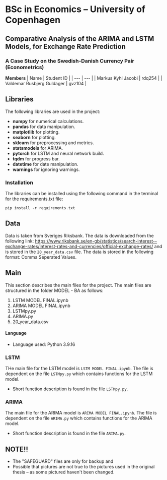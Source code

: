 # BSc in Economics – University of Copenhagen

## Comparative Analysis of the ARIMA and LSTM Models, for Exchange Rate Prediction
### A Case Study on the Swedish-Danish Currency Pair (Econometrics)


**Members**
| Name | Student ID |
| --- | --- |
| Markus Kyhl Jacobi | rdq254 |
| Valdemar Rusbjerg Guldager | gvz104 |


## Libraries
The following libraries are used in the project:
- **numpy** for numerical calculations.
- **pandas** for data manipulation.
- **matplotlib** for plotting.
- **seaborn** for plotting.
- **sklearn** for preprocessing and metrics.
- **statsmodels** for ARIMA.
- **pytorch** for LSTM and neural network build.
- **tqdm** for progress bar.
- **datetime** for date manipulation.
- **warnings** for ignoring warnings.

### Installation
The libraries can be installed using the following command in the terminal for the requirements.txt file:
```
pip install -r requirements.txt
```

## Data
Data is taken from Sveriges Riksbank. The data is downloaded from the following link: https://www.riksbank.se/en-gb/statistics/search-interest--exchange-rates/interest-rates-and-currencies/official-exchange-rates/ and is stored in the `20_year_data.csv` file. The data is stored in the following format: Comma Seperated Values.

## Main
This section describes the main files for the project.
The main files are structured in the folder MODEL - BA as follows:

1. LSTM MODEL FINAL.ipynb
2. ARIMA MODEL FINAL.ipynb
3. LSTMpy.py
4. ARIMA.py
5. 20_year_data.csv

#### Language
- Language used: Python 3.9.16


### LSTM
THe main file for the LSTM model is `LSTM MODEL FINAL.ipynb`. 
The file is dependent on the file `LSTMpy.py` which contains functions for the LSTM model.
- Short function description is found in the file `LSTMpy.py`.


### ARIMA
The main file for the ARIMA model is `ARIMA MODEL FINAL.ipynb`.
The file is dependent on the file `ARIMA.py` which contains functions for the ARIMA model.
- Short function description is found in the file `ARIMA.py`.



## NOTE!!
- The "SAFEGUARD" files are only for backup and 
- Possible that pictures are not true to the pictures used in the original thesis – as some pictured haven't been changed.





